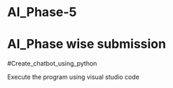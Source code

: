 # AI_Phase-5
# AI_Phase wise submission
#Create_chatbot_using_python


Execute the program using visual studio code
